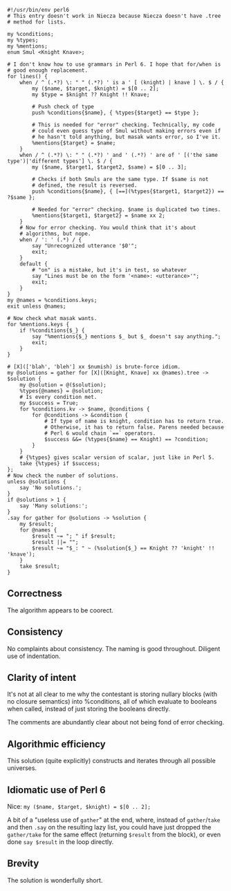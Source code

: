     #!/usr/bin/env perl6
    # This entry doesn't work in Niecza because Niecza doesn't have .tree
    # method for lists.

    my %conditions;
    my %types;
    my %mentions;
    enum Smul <Knight Knave>;

    # I don't know how to use grammars in Perl 6. I hope that for/when is
    # good enough replacement.
    for lines() {
        when / ^ (.*?) \: " " (.*?) ' is a ' [ (knight) | knave ] \. $ / {
            my ($name, $target, $knight) = $[0 .. 2];
            my $type = $knight ?? Knight !! Knave;

            # Push check of type
            push %conditions{$name}, { %types{$target} == $type };

            # This is needed for "error" checking. Technically, my code
            # could even guess type of Smul without making errors even if
            # he hasn't told anything, but masak wants error, so I've it.
            %mentions{$target} = $name;
        }
        when / ^ (.*?) \: " " (.*?) ' and ' (.*?) ' are of ' [('the same type')|'different types'] \. $ / {
            my ($name, $target1, $target2, $same) = $[0 .. 3];
            
            # Checks if both Smuls are the same type. If $same is not
            # defined, the result is reversed.
            push %conditions{$name}, { [==](%types{$target1, $target2}) == ?$same };

            # Needed for "error" checking. $name is duplicated two times.
            %mentions{$target1, $target2} = $name xx 2;
        }
        # Now for error checking. You would think that it's about
        # algorithms, but nope.
        when / ': ' (.*) / {
            say "Unrecognized utterance '$0'";
            exit;
        }
        default {
            # "on" is a mistake, but it's in test, so whatever
            say "Lines must be on the form '<name>: <utterance>'";
            exit;
        }
    }
    my @names = %conditions.keys;
    exit unless @names;

    # Now check what masak wants.
    for %mentions.keys {
        if !%conditions{$_} {
            say "%mentions{$_} mentions $_ but $_ doesn't say anything.";
            exit;
        }
    }

    # [X](['blah', 'bleh'] xx $numish) is brute-force idiom.
    my @solutions = gather for [X]([Knight, Knave] xx @names).tree -> $solution {
        my @solution = @($solution);
        %types{@names} = @solution;
        # Is every condition met.
        my $success = True;
        for %conditions.kv -> $name, @conditions {
            for @conditions -> &condition {
                # If type of name is knight, condition has to return true.
                # Otherwise, it has to return false. Parens needed because
                # Perl 6 would chain `==` operators.
                $success &&= (%types{$name} == Knight) == ?condition;
            }
        }
        # {%types} gives scalar version of scalar, just like in Perl 5.
        take {%types} if $success;
    };
    # Now check the number of solutions.
    unless @solutions {
        say 'No solutions.';
    }
    if @solutions > 1 {
        say 'Many solutions:';
    }
    .say for gather for @solutions -> %solution {
        my $result;
        for @names {
            $result ~= "; " if $result;
            $result ||= "";
            $result ~= "$_: " ~ (%solution{$_} == Knight ?? 'knight' !! 'knave');
        }
        take $result;
    }

## Correctness

The algorithm appears to be coorect.

## Consistency

No complaints about consistency. The naming is good throughout. Diligent use of
indentation.

## Clarity of intent

It's not at all clear to me why the contestant is storing nullary blocks (with
no closure semantics) into %conditions, all of which evaluate to booleans when
called, instead of just storing the booleans directly.

The comments are abundantly clear about not being fond of error checking.

## Algorithmic efficiency

This solution (quite explicitly) constructs and iterates through all possible
universes.

## Idiomatic use of Perl 6

Nice: `my ($name, $target, $knight) = $[0 .. 2];`

A bit of a "useless use of `gather`" at the end, where, instead of
`gather`/`take` and then `.say` on the resulting lazy list, you could have just
dropped the `gather/take` for the same effect (returning `$result` from the
block), or even done `say $result` in the loop directly.

## Brevity

The solution is wonderfully short.
